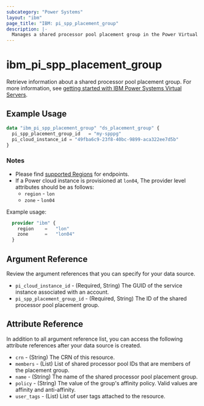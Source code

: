 ```yaml
---
subcategory: "Power Systems"
layout: "ibm"
page_title: "IBM: pi_spp_placement_group"
description: |-
  Manages a shared processor pool placement group in the Power Virtual Server cloud.
---
```


# ibm_pi_spp_placement_group

Retrieve information about a shared processor pool placement group. For more information, see [getting started with IBM Power Systems Virtual Servers](https://cloud.ibm.com/docs/power-iaas?topic=power-iaas-getting-started).

## Example Usage

```terraform
data "ibm_pi_spp_placement_group" "ds_placement_group" {
  pi_spp_placement_group_id   = "my-spppg"
  pi_cloud_instance_id = "49fba6c9-23f8-40bc-9899-aca322ee7d5b"
}
```

### Notes

- Please find [supported Regions](https://cloud.ibm.com/apidocs/power-cloud#endpoint) for endpoints.
- If a Power cloud instance is provisioned at `lon04`, The provider level attributes should be as follows:
  - `region` - `lon`
  - `zone` - `lon04`
  
Example usage:

  ```terraform
    provider "ibm" {
      region    =   "lon"
      zone      =   "lon04"
    }
  ```

## Argument Reference

Review the argument references that you can specify for your data source.

- `pi_cloud_instance_id` - (Required, String) The GUID of the service instance associated with an account.
- `pi_spp_placement_group_id` - (Required, String) The ID of the shared processor pool placement group.

## Attribute Reference

In addition to all argument reference list, you can access the following attribute references after your data source is created.

- `crn` - (String) The CRN of this resource.
- `members` - (List) List of shared processor pool IDs that are members of the placement group.
- `name` - (String) The name of the shared processor pool placement group.
- `policy` - (String) The value of the group's affinity policy. Valid values are affinity and anti-affinity.
- `user_tags` - (List) List of user tags attached to the resource.
